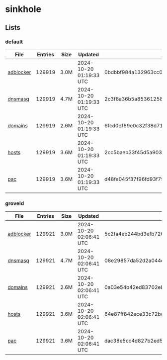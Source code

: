 # sinkhole

## Lists

### default

|File|Entries|Size|Updated|Hash|
|-|-|-|-|-|
|[adblocker](https://raw.githubusercontent.com/groveld/sinkhole/lists/default/adblocker.txt)|129919|3.0M|2024-10-20 01:19:33 UTC|0bdbbf984a132963cc06d3a543e419e645325ac5ae5500844157ae324043123a|
|[dnsmasq](https://raw.githubusercontent.com/groveld/sinkhole/lists/default/dnsmasq.txt)|129919|4.7M|2024-10-20 01:19:33 UTC|2c3f8a36b5a85361258f9e7f8f9e14f6330fc02c19d3b93d0d7684b2ac0ecc7d|
|[domains](https://raw.githubusercontent.com/groveld/sinkhole/lists/default/domains.txt)|129919|2.6M|2024-10-20 01:19:33 UTC|6fcd0df69e0c32f38d71e9903885a232dc917d7f6967ab2b44b6bca3171447da|
|[hosts](https://raw.githubusercontent.com/groveld/sinkhole/lists/default/hosts.txt)|129919|3.6M|2024-10-20 01:19:33 UTC|2cc5baeb33f45d5a9031c27b9fa3c050a9c3b7449000a51d1d6ac62c460e2851|
|[pac](https://raw.githubusercontent.com/groveld/sinkhole/lists/default/pac.txt)|129919|3.6M|2024-10-20 01:19:33 UTC|d48fe045f37f96fd93f7f28b6982d0a19308b06fec0578a7a86b7f5aaf413660|

### groveld

|File|Entries|Size|Updated|Hash|
|-|-|-|-|-|
|[adblocker](https://raw.githubusercontent.com/groveld/sinkhole/lists/groveld/adblocker.txt)|129921|3.0M|2024-10-20 02:06:41 UTC|5c2fa4eb244bd3efb726b784db192d1fd06d63078133a3eec89243109b7db648|
|[dnsmasq](https://raw.githubusercontent.com/groveld/sinkhole/lists/groveld/dnsmasq.txt)|129921|4.7M|2024-10-20 02:06:41 UTC|08e29857da52d2a044d7cf9d79e1b37ace599bd36e62b2de9d7f0710a5e05757|
|[domains](https://raw.githubusercontent.com/groveld/sinkhole/lists/groveld/domains.txt)|129921|2.6M|2024-10-20 02:06:41 UTC|0a03e54b42ed83702eb5dd4f35e195b03aad842e4fadf028503f8ce7795fff6d|
|[hosts](https://raw.githubusercontent.com/groveld/sinkhole/lists/groveld/hosts.txt)|129921|3.6M|2024-10-20 02:06:41 UTC|64e87ff842ece33c72bd1661e7806de26294d21f7fc1e172985b73eb0caf6e8b|
|[pac](https://raw.githubusercontent.com/groveld/sinkhole/lists/groveld/pac.txt)|129921|3.6M|2024-10-20 02:06:41 UTC|dac38e5cc4d827b2ed54a617d3ee2927e26a52947e3e25fe6717fe87106872a4|
